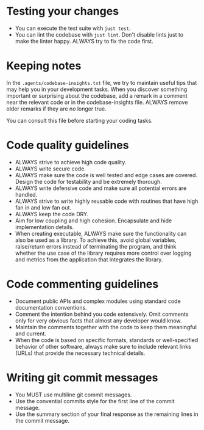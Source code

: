# Testing your changes

- You can execute the test suite with `just test`.
- You can lint the codebase with `just lint`.
  Don't disable lints just to make the linter happy. ALWAYS try to fix the code first.

# Keeping notes

In the `.agents/codebase-insights.txt` file, we try to maintain useful tips that may help
you in your development tasks. When you discover something important or surprising about
the codebase, add a remark in a comment near the relevant code or in the codebase-insights
file. ALWAYS remove older remarks if they are no longer true.

You can consult this file before starting your coding tasks.

# Code quality guidelines

- ALWAYS strive to achieve high code quality.
- ALWAYS write secure code.
- ALWAYS make sure the code is well tested and edge cases are covered. Design the code for testability and be extremely thorough.
- ALWAYS write defensive code and make sure all potential errors are handled.
- ALWAYS strive to write highly reusable code with routines that have high fan in and low fan out.
- ALWAYS keep the code DRY.
- Aim for low coupling and high cohesion. Encapsulate and hide implementation details.
- When creating executable, ALWAYS make sure the functionality can also be used as a library.
  To achieve this, avoid global variables, raise/return errors instead of terminating the program, and think whether the use case of the library requires more control over logging
  and metrics from the application that integrates the library.

# Code commenting guidelines

- Document public APIs and complex modules using standard code documentation conventions.
- Comment the intention behind you code extensively. Omit comments only for very obvious
  facts that almost any developer would know.
- Maintain the comments together with the code to keep them meaningful and current.
- When the code is based on specific formats, standards or well-specified behavior of
  other software, always make sure to include relevant links (URLs) that provide the
  necessary technical details.

# Writing git commit messages

- You MUST use multiline git commit messages.
- Use the convential commits style for the first line of the commit message.
- Use the summary section of your final response as the remaining lines in the commit message.
